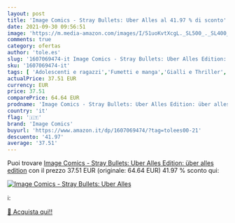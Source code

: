 ```yaml
---
layout: post
title: 'Image Comics - Stray Bullets: Uber Alles al 41.97 % di sconto'
date: 2021-09-30 09:56:51
image: 'https://m.media-amazon.com/images/I/51uoKvtXcgL._SL500_._SL400_.jpg'
comments: true
category: ofertas
author: 'tole.es'
slug: '1607069474-it Image Comics - Stray Bullets: Uber Alles Edition: über...'
sku: '1607069474-it'
tags: [ 'Adolescenti e ragazzi','Fumetti e manga','Gialli e Thriller','Libri','Mistero','Narrativa a fumetti','image comics', ]
actualPrice: 37.51 EUR
currency: EUR
price: 37.51
comparePrice: 64.64 EUR
prodname: 'Image Comics - Stray Bullets: Uber Alles Edition: über alles edition'
country: 'it'
flag: '🇮🇹'
brand: 'Image Comics'
buyurl: 'https://www.amazon.it/dp/1607069474/?tag=tolees00-21'
descuento: '41.97'
average: '37.51'
---
```


Puoi trovare [Image Comics - Stray Bullets: Uber Alles Edition: über alles edition](https://www.amazon.it/dp/1607069474/?tag=tolees00-21) con il prezzo 37.51 EUR (originale: 64.64 EUR) 41.97 % sconto qui:

[![Image Comics - Stray Bullets: Uber Alles](https://m.media-amazon.com/images/I/51uoKvtXcgL._SL500_._SL400_.jpg)](https://www.amazon.it/dp/1607069474/?tag=tolees00-21)

ℹ️:


[🛒 Acquista qui!!](https://www.amazon.it/dp/1607069474/?tag=tolees00-21)

